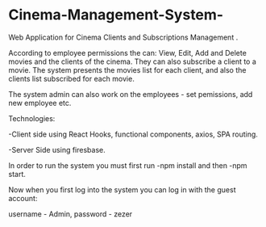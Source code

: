 # Cinema-Management-System-

Web Application for Cinema Clients and Subscriptions Management .

According to employee permissions the can: View, Edit, Add and Delete movies and the clients of the cinema. They can also subscribe a client to a movie. The system presents the movies list for each client, and also the clients list subscribed for each movie.

The system admin can also work on the employees - set pemissions, add new employee etc.

Technologies:

-Client side using React Hooks, functional components, axios, SPA routing.

-Server Side using firesbase.

In order to run the system you must first run -npm install and then -npm start. 

Now when you first log into the system you can log in with the guest account:

username - Admin, password - zezer

